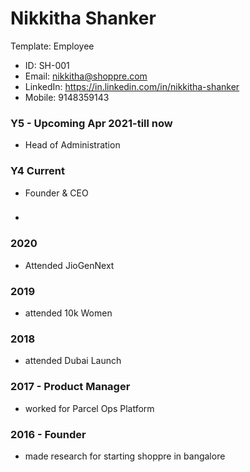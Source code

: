 # Nikkitha Shanker

Template: Employee

- ID: SH-001
- Email: nikkitha@shoppre.com
- LinkedIn: https://in.linkedin.com/in/nikkitha-shanker
- Mobile: 9148359143

### Y5 - Upcoming Apr 2021-till now
- Head of Administration 

### Y4 Current
- Founder & CEO

### 
- 

### 2020
- Attended JioGenNext

### 2019
- attended 10k Women

### 2018
- attended Dubai Launch

### 2017 - Product Manager
- worked for Parcel Ops Platform

### 2016 - Founder
- made research for starting shoppre in bangalore
